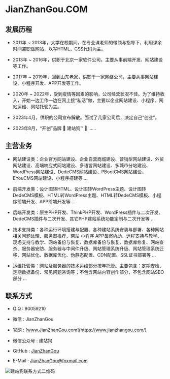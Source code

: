 # JianZhanGou.COM


## 发展历程

* <span>2011年 ~ 2013年</span>，大学在校期间，在专业课老师的带领与指导下，利用课余时间兼职做网站，以写HTML、CSS代码为主。

* <span>2013年 ~ 2016年</span>，供职于北京一家软件公司，主要从事前端开发、网站建设等工作。

* <span>2017年 ~ 2019年</span>，回到山东老家，供职于一家网络公司，主要从事网站建设、小程序开发、APP开发等工作。

* <span>2020年 ~ 2022年</span>，受到疫情等因素的影响，公司经营状况不佳。为了维持收入，开始一边工作一边在网上接“私活”做，主要以企业网站建设、小程序、网站运维、网站托管为主。

* <span>2023年4月</span>，供职的公司宣布解散。面试了几家公司后，决定自己“创业”。

* <span>2023年8月</span>，“开创”品牌 🚀 建站狗™ 🚀 ……


## 主营业务

* <span>网站建设类</span>：企业官方网站建设、企业自营商城建设、营销型网站建设、外贸网站建设、高端响应式网站建设、多语言网站建设、多城市分站建设、WordPress网站建设、DedeCMS网站建设、PBootCMS网站建设、EYouCMS网站建设、小程序搭建等 …

* <span>前端开发类</span>：设计图转HTML、设计图转WordPress主题、设计图转DedeCMS模板、HTML转WordPress主题、HTML转DedeCMS模板、小程序前端开发、APP前端开发等 …

* <span>后端开发类</span>：原生PHP开发、ThinkPHP开发、WordPress插件与二次开发、DedeCMS插件与二次开发、其它PHP建站系统功能定制与二次开发等 …

* <span>技术支持类</span>：各种运行环境搭建与配置、各种建站系统安装与部署、各种网站相关问题处理、服务器推荐、网站 小程序 APP备案协助、远程支持与教学、现场支持与教学、网站备份与恢复、数据库备份与恢复、数据库修复、网站查杀、服务器安防、服务器与中间件升级、网站管理系统升级、网站管理系统迁移、网站优化、数据库优化、伪静态配置、CDN配置、SSL证书部署等 …

* <span>运维托管类</span>：网站及服务器的技术运维部分按年托管。主要包含：定期安检、定期数据备份、常见问题咨询等；不包含网站内容创作部分，不包含网站SEO部分 …


## 联系方式

* <span>Q Q : 80059210</span>

* <span>微信 : JianZhanGou</span>

* <span>官网 : [www.JianZhanGou.com](https://www.jianzhangou.com/)</span>

* <span>微信公众号 : 建站狗</span>

* <span>GitHub : [JianZhanGou](https://github.com/JianZhanGou/)</span>

* <span>E-Mail : JianZhanGou@foxmail.com</span>

![建站狗联系方式二维码](/erweima.png)

<style>
	.main li { list-style: square; }
	.main span { font-weight: 600; color: #42b983; }
</style>